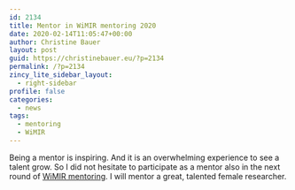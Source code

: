```yaml
---
id: 2134
title: Mentor in WiMIR mentoring 2020
date: 2020-02-14T11:05:47+00:00
author: Christine Bauer
layout: post
guid: https://christinebauer.eu/?p=2134
permalink: /?p=2134
zincy_lite_sidebar_layout:
  - right-sidebar
profile: false
categories:
  - news
tags:
  - mentoring
  - WiMIR
---
```

Being a mentor is inspiring. And it is an overwhelming experience to see a talent grow. So I did not hesitate to participate as a mentor also in the next round of <a href="https://wimir.wordpress.com/2020/03/19/wimir-mentoring-round-2020/" rel="noopener noreferrer" target="_blank">WiMIR mentoring</a>. I will mentor a great, talented female researcher.